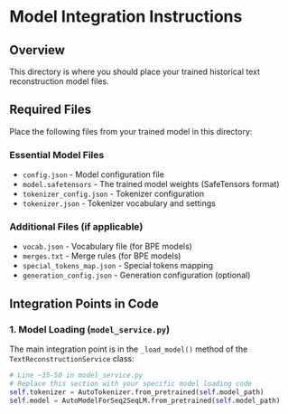 # Model Integration Instructions

## Overview
This directory is where you should place your trained historical text reconstruction model files.

## Required Files
Place the following files from your trained model in this directory:

### Essential Model Files
- `config.json` - Model configuration file
- `model.safetensors` - The trained model weights (SafeTensors format)
- `tokenizer_config.json` - Tokenizer configuration
- `tokenizer.json` - Tokenizer vocabulary and settings

### Additional Files (if applicable)
- `vocab.json` - Vocabulary file (for BPE models)
- `merges.txt` - Merge rules (for BPE models)
- `special_tokens_map.json` - Special tokens mapping
- `generation_config.json` - Generation configuration (optional)

## Integration Points in Code

### 1. Model Loading (`model_service.py`)
The main integration point is in the `_load_model()` method of the `TextReconstructionService` class:

```python
# Line ~35-50 in model_service.py
# Replace this section with your specific model loading code
self.tokenizer = AutoTokenizer.from_pretrained(self.model_path)
self.model = AutoModelForSeq2SeqLM.from_pretrained(self.model_path)
